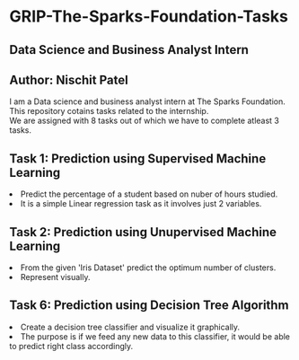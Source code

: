 # GRIP-The-Sparks-Foundation-Tasks
## Data Science and Business Analyst Intern
## Author: Nischit Patel

I am a Data science and business analyst intern at The Sparks Foundation.<br>
This repository cotains tasks related to the internship.<br>
We are assigned with 8 tasks out of which we have to complete atleast 3 tasks.<br>
## Task 1: Prediction using Supervised Machine Learning
<li>Predict the percentage of a student based on nuber of hours studied.
<li>It is a simple Linear regression task as it involves just 2 variables.</li>

## Task 2: Prediction using Unupervised Machine Learning 
<li>From the given 'Iris Dataset' predict the optimum number of clusters.
<li>Represent visually.</li>

## Task 6: Prediction using Decision Tree Algorithm
<li>Create a decision tree classifier and visualize it graphically.
<li>The purpose is if we feed any new data to this classifier, it would be able to predict right class accordingly.
